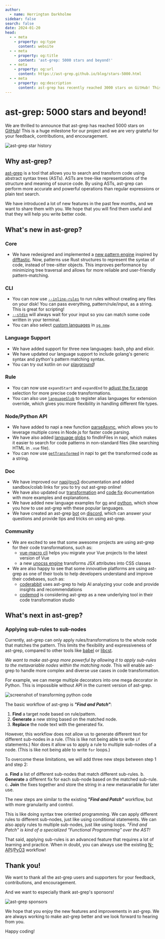 ```yaml
---
author:
  - name: Herrington Darkholme
sidebar: false
search: false
date: 2024-01-20
head:
  - - meta
    - property: og:type
      content: website
  - - meta
    - property: og:title
      content: 'ast-grep: 5000 stars and beyond!'
  - - meta
    - property: og:url
      content: https://ast-grep.github.io/blog/stars-5000.html
  - - meta
    - property: og:description
      content: ast-grep has recently reached 3000 stars on GitHub! This is a remarkable achievement for the project and I am deeply grateful for all the support and feedback that I have received from the open source community.
---
```


# ast-grep: 5000 stars and beyond!

We are thrilled to announce that ast-grep has reached 5000 stars on [GitHub](https://github.com/ast-grep/ast-grep)! This is a huge milestone for our project and we are very grateful for your feedback, contributions, and encouragement.


![ast-grep star history](/image/blog/stars-5k.png)

## Why ast-grep?

[ast-grep](https://ast-grep.github.io/) is a tool that allows you to search and transform code using abstract syntax trees (ASTs). ASTs are tree-like representations of the structure and meaning of source code. By using ASTs, ast-grep can perform more accurate and powerful operations than regular expressions or plain text search.

We have introduced a lot of new features in the past few months, and we want to share them with you. We hope that you will find them useful and that they will help you write better code.

## What's new in ast-grep?

### Core
* We have redesigned and implemented a [new pattern engine](https://x.com/hd_nvim/status/1735850666235687241) inspired by [difftastic](https://github.com/Wilfred/difftastic). Now, patterns use Rust structures to represent the syntax of code, instead of tree-sitter objects. This improves performance by minimizing tree traversal and allows for more reliable and user-friendly pattern-matching.

### CLI
* You can now use [`--inline-rules`](https://ast-grep.github.io/reference/cli/scan.html#inline-rules-rule-text) to run rules without creating any files on your disk! You can pass everything, pattern/rule/input, as a string. This is great for scripting!
* [`--stdin`](https://ast-grep.github.io/reference/cli/run.html#stdin) will always wait for your input so you can match some code written in your terminal.
* You can also select [custom languages](https://ast-grep.github.io/advanced/custom-language.html) in [`sg new`](https://ast-grep.github.io/reference/cli/new.html).

### Language Support
* We have added support for three new languages: bash, php and elixir.
* We have updated our language support to include golang's generic syntax and python's pattern matching syntax.
* You can try out kotlin on our [playground](https://ast-grep.github.io/playground.html#eyJtb2RlIjoiUGF0Y2giLCJsYW5nIjoia290bGluIiwicXVlcnkiOiJrb3RsaW4iLCJyZXdyaXRlIjoiJEEgPz89ICRCOyIsImNvbmZpZyI6IiIsInNvdXJjZSI6ImZ1biBtaW5hbWkoKSB7XG4gICAgdmFsIGtvdGxpbiA9IFwi5Y2X44GT44Go44KK44KTXCJcbn0ifQ==)!

### Rule
* You can now use `expandStart` and `expandEnd` to [adjust the fix range](https://ast-grep.github.io/reference/yaml/fix.html#fixconfig) selection for more precise code transformations.
* You can also use [`languageGlob`](https://ast-grep.github.io/reference/sgconfig.html#languageglobs) to register alias languages for extension override, which gives you more flexibility in handling different file types.

### Node/Python API
* We have added to napi a new function [parseAsync](https://github.com/ast-grep/ast-grep/blob/beb6f50e936809071e6bacae2c854aefa8e46d11/crates/napi/index.d.ts#L104-L111), which allows you to leverage multiple cores in Node.js for faster code parsing.
* We have also added [language globs](https://github.com/ast-grep/ast-grep/blob/beb6f50e936809071e6bacae2c854aefa8e46d11/crates/napi/index.d.ts#L45) to findInFiles in napi, which makes it easier to search for code patterns in non-standard files (like searching HTML in `.vue` file).
* You can now use [`getTransformed`](https://github.com/ast-grep/ast-grep/blob/beb6f50e936809071e6bacae2c854aefa8e46d11/crates/napi/index.d.ts#L75) in napi to get the transformed code as a string.

### Doc
* We have improved our [napi](https://ast-grep.github.io/guide/api-usage/js-api.html)/[pyo3](https://ast-grep.github.io/guide/api-usage/py-api.html) documentation and added sandbox/colab links for you to try out ast-grep online!
* We have also updated our [transformation](https://ast-grep.github.io/reference/yaml/transformation.html) and [code fix](https://ast-grep.github.io/reference/yaml/fix.html) documentation with more examples and explanations.
* We have added new language examples for [go](https://ast-grep.github.io/catalog/go/) and [python](https://ast-grep.github.io/catalog/python/), which show you how to use ast-grep with these popular languages.
* We have created an ast-grep [bot](https://ast-grep.github.io/guide/introduction.html#check-out-discord-bot) on [discord](https://discord.com/invite/4YZjf6htSQ), which can answer your questions and provide tips and tricks on using ast-grep.

### Community
* We are excited to see that some awesome projects are using ast-grep for their code transformations, such as:
  - [vue-macro cli](https://github.com/vue-macros/vue-macros-cli) helps you migrate your Vue projects to the latest version of Vue
  - a new [unocss engine](https://github.com/zhiyuanzmj/transformer-attributify-jsx-sg) transforms JSX attributes into CSS classes
* We are also happy to see that some innovative platforms are using ast-grep as one of their tools to help developers understand and improve their codebases, such as:
  - [coderabbit](https://coderabbit.ai/) uses ast-grep to help AI analyzing your code and provide insights and recommendations
  - [codemod](https://codemod.com/) is considering ast-grep as a new underlying tool in their code transformation studio


## What's next in ast-grep?

### Applying sub-rules to sub-nodes

Currently, ast-grep can only apply rules/transformations to the whole node that matches the pattern. This limits the flexibility and expressiveness of ast-grep, compared to other tools like [babel](https://babeljs.io/) or [libcst](https://libcst.readthedocs.io/en/latest/).

_We want to make ast-grep more powerful by allowing it to apply sub-rules to the metavariable nodes within the matching node._ This will enable ast-grep to handle more complex and diverse use cases in code transformation.

For example, we can merge multiple decorators into one mega decorator in Python. This is impossible without API in the current version of ast-grep.


![screenshot of transforming python code](/image/blog/subrule-demo.png)



The basic workflow of ast-grep is _**"Find and Patch"**_:

1. **Find** a target node based on rule/pattern.
2. **Generate** a new string based on the matched node.
3. **Replace** the node text with the generated fix.

However, this workflow does not allow us to generate different text for different sub-nodes in a rule. (This is like not being able to write `if` statements.)
Nor does it allow us to apply a rule to multiple sub-nodes of a node. (This is like not being able to write `for` loops.)

To overcome these limitations, we will add three new steps between step 1 and step 2:


a. **Find** a list of different sub-nodes that match different sub-rules.
b. **Generate** a different fix for each sub-node based on the matched sub-rule.
c. **Join** the fixes together and store the string in a new metavariable for later use.

The new steps are similar to the existing **_"Find and Patch"_** workflow, but with more granularity and control.

This is like doing syntax tree oriented programming. We can apply different rules to different sub-nodes, just like using conditional statements. We can also apply rules to multiple sub-nodes, just like using loops. _"Find and Patch" is kind of a specialized "Functional Programming" over the AST!_

That said, applying sub-rules is an advanced feature that requires a lot of learning and practice. When in doubt, you can always use the existing [N-API](https://ast-grep.github.io/guide/api-usage/js-api.html)/[PyO3](https://ast-grep.github.io/guide/api-usage/py-api.html) workflow!

## Thank you!

We want to thank all the ast-grep users and supporters for your feedback, contributions, and encouragement.

And we want to especially thank ast-grep's sponsors!

![ast-grep sponsors](/image/blog/sponsor1.png)



We hope that you enjoy the new features and improvements in ast-grep. We are always working to make ast-grep better and we look forward to hearing from you.

Happy coding!
